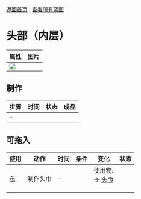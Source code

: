 [返回首页](index.md)   |  [查看所有蓝图](blueprint.md)
# 头部（内层）  
>   
  
  属性  |   图片   
 ----  |  ----:   
   |  ![](Sprite/undefined.png)   
  
## 制作  
步骤  |  时间  |  状态  |  成品  
----  |  ----  |  ----  |  ----  
  |  -  |    |    
## 可拖入  
使用  |  动作  |  时间  |  条件  |  变化  |  状态  
----  |  ----  |  ----  |  ----  |  ----  |  ----  
[布](Cloth.md)  |  制作头巾  |  -  |    |  使用物:<br>→ [头巾](HeadWrappings.md)<br><br>  |    
